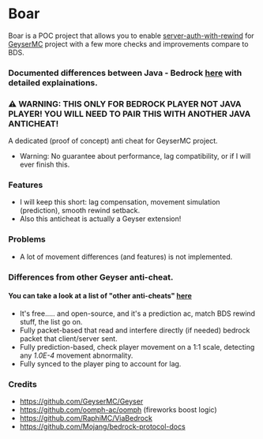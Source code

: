 # Boar

Boar is a POC project that allows you to enable [server-auth-with-rewind](https://github.com/Mojang/bedrock-protocol-docs/blob/main/additional_docs/ConfiguringAntiCheat.md) for 
[GeyserMC](https://github.com/GeyserMC/Geyser) project with a few more checks and improvements compare to BDS.

### Documented differences between Java - Bedrock [here](https://github.com/Oryxel/Boar/blob/new-engine/DIFFERENCES_WIKI.md) with detailed explainations.

### ⚠️ WARNING: THIS ONLY FOR BEDROCK PLAYER NOT JAVA PLAYER! YOU WILL NEED TO PAIR THIS WITH ANOTHER JAVA ANTICHEAT!
A dedicated (proof of concept) anti cheat for GeyserMC project.
- Warning: No guarantee about performance, lag compatibility, or if I will ever finish this.

### Features
- I will keep this short: lag compensation, movement simulation (prediction), smooth rewind setback.
- Also this anticheat is actually a Geyser extension!

### Problems
- A lot of movement differences (and features) is not implemented.

### Differences from other Geyser anti-cheat.
#### You can take a look at a list of "other anti-cheats" [here](https://geysermc.org/wiki/geyser/anticheat-compatibility/)
- It's free..... and open-source, and it's a prediction ac, match BDS rewind stuff, the list go on.
- Fully packet-based that read and interfere directly (if needed) bedrock packet that client/server sent.
- Fully prediction-based, check player movement on a 1:1 scale, detecting any *1.0E-4* movement abnormality.
- Fully synced to the player ping to account for lag.

### Credits
- https://github.com/GeyserMC/Geyser
- https://github.com/oomph-ac/oomph (fireworks boost logic)
- https://github.com/RaphiMC/ViaBedrock
- https://github.com/Mojang/bedrock-protocol-docs